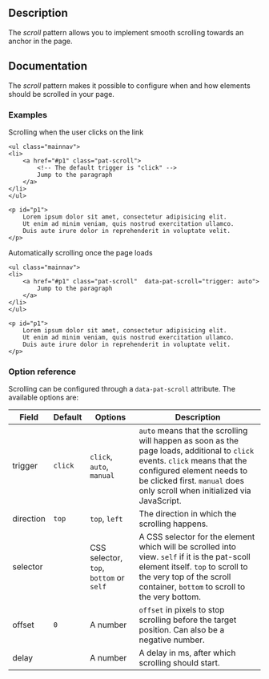 ## Description

The _scroll_ pattern allows you to implement smooth scrolling towards an anchor in the page.

## Documentation

The _scroll_ pattern makes it possible to configure when and how elements
should be scrolled in your page.

### Examples

Scrolling when the user clicks on the link

    <ul class="mainnav">
    <li>
        <a href="#p1" class="pat-scroll">
            <!-- The default trigger is "click" -->
            Jump to the paragraph
        </a>
    </li>
    </ul>

    <p id="p1">
        Lorem ipsum dolor sit amet, consectetur adipisicing elit.
        Ut enim ad minim veniam, quis nostrud exercitation ullamco.
        Duis aute irure dolor in reprehenderit in voluptate velit.
    </p>

Automatically scrolling once the page loads

    <ul class="mainnav">
    <li>
        <a href="#p1" class="pat-scroll"  data-pat-scroll="trigger: auto">
            Jump to the paragraph
        </a>
    </li>
    </ul>

    <p id="p1">
        Lorem ipsum dolor sit amet, consectetur adipisicing elit.
        Ut enim ad minim veniam, quis nostrud exercitation ullamco.
        Duis aute irure dolor in reprehenderit in voluptate velit.
    </p>

### Option reference

Scrolling can be configured through a `data-pat-scroll` attribute.
The available options are:

| Field     | Default   | Options                                   | Description                                                                                                                                                                                                                          |
| --------- | --------- | ----------------------------------------- | ------------------------------------------------------------------------------------------------------------------------------------------------------------------------------------------------------------------------------------ |
| trigger   | `click`   | `click`, `auto`, `manual`                 | `auto` means that the scrolling will happen as soon as the page loads, additional to `click` events. `click` means that the configured element needs to be clicked first. `manual` does only scroll when initialized via JavaScript. |
| direction | `top`     | `top`, `left`                             | The direction in which the scrolling happens.                                                                                                                                                                                        |
| selector  |           | CSS selector, `top`, `bottom` or `self`   | A CSS selector for the element which will be scrolled into view. `self` if it is the pat-scoll element itself. `top` to scroll to the very top of the scroll container, `bottom` to scroll to the very bottom.                       |
| offset    | `0`       | A number                                  | `offset` in pixels to stop scrolling before the target position. Can also be a negative number.                                                                                                                                      |
| delay     |           | A number                                  | A delay in ms, after which scrolling should start.                                                                                                                                                                                   |


